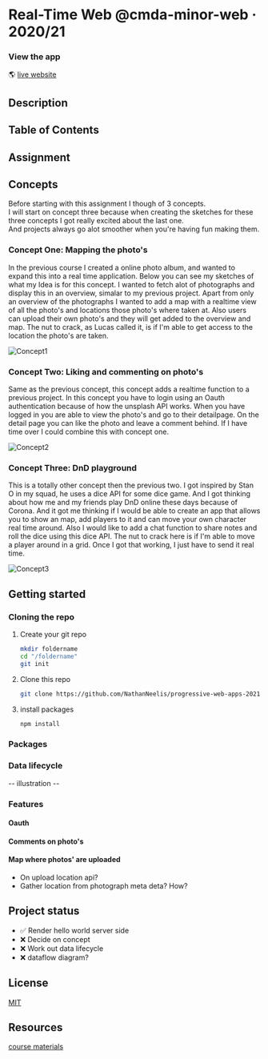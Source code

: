 # Real-Time Web @cmda-minor-web · 2020/21

### View the app
:earth_americas:  [live website]()  

## Description

## Table of Contents  

## Assignment

## Concepts
Before starting with this assignment I though of 3 concepts.  
I will start on concept three because when creating the sketches for these three concepts I got really excited about the last one.  
And projects always go alot smoother when you're having fun making them. 

### Concept One: Mapping the photo's
In the previous course I created a online photo album, and wanted to expand this into a real time application. Below you can see my sketches of what my Idea is for this concept. I wanted to fetch alot of photographs and display this in an overview, simalar to my previous project. Apart from only an overview of the photographs I wanted to add a map with a realtime view of all the photo's and locations those photo's where taken at. Also users can upload their own photo's and they will get added to the overview and map. The nut to crack, as Lucas called it, is if I'm able to get access to the location the photo's are taken.
  
![Concept1](https://user-images.githubusercontent.com/55492381/114394333-6021dc00-9b9b-11eb-9388-f6630ea226f2.jpg)  
  
### Concept Two: Liking and commenting on photo's
Same as the previous concept, this concept adds a realtime function to a previous project. In this concept you have to login using an Oauth authentication because of how the unsplash API works. When you have logged in you are able to view the photo's and go to their detailpage. On the detail page you can like the photo and leave a comment behind. If I have time over I could combine this with concept one.  
  
![Concept2](https://user-images.githubusercontent.com/55492381/114394346-62843600-9b9b-11eb-8c37-329ca027ea4f.jpg)  
  
### Concept Three: DnD playground
This is a totally other concept then the previous two. I got inspired by Stan O in my squad, he uses a dice API for some dice game. And I got thinking about how me and my friends play DnD online these days because of Corona. And it got me thinking if I would be able to create an app that allows you to show an map, add players to it and can move your own character real time around. Also I would like to add a chat function to share notes and roll the dice using this dice API. The nut to crack here is if I'm able to move a player around in a grid. Once I got that working, I just have to send it real time.  
  
![Concept3](https://user-images.githubusercontent.com/55492381/114394350-631ccc80-9b9b-11eb-9124-d0906f2408f6.jpg)  
  


## Getting started

### Cloning the repo
1. Create your git repo  
    ```bash
    mkdir foldername  
    cd "/foldername"  
    git init  
    ```  

2. Clone this repo  
    ```bash
    git clone https://github.com/NathanNeelis/progressive-web-apps-2021.git
    ```   

3. install packages  
    ```bash
    npm install
    ```  

### Packages


### Data lifecycle
-- illustration --   

### Features
#### Oauth

#### Comments on photo's

#### Map where photos' are uploaded
* On upload location api?
* Gather location from photograph meta deta? How?



## Project status 
* ✅  Render hello world server side   
* ❌  Decide on concept
* ❌  Work out data lifecycle
* ❌  dataflow diagram?


## License
[MIT](https://github.com/NathanNeelis/real-time-web-2021/blob/main/LICENSE)    

## Resources
[course materials](https://github.com/cmda-minor-web/real-time-web-2021)  